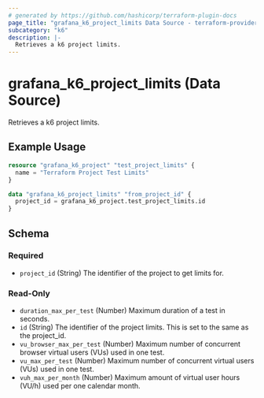 ```yaml
---
# generated by https://github.com/hashicorp/terraform-plugin-docs
page_title: "grafana_k6_project_limits Data Source - terraform-provider-grafana"
subcategory: "k6"
description: |-
  Retrieves a k6 project limits.
---
```


# grafana_k6_project_limits (Data Source)

Retrieves a k6 project limits.

## Example Usage

```terraform
resource "grafana_k6_project" "test_project_limits" {
  name = "Terraform Project Test Limits"
}

data "grafana_k6_project_limits" "from_project_id" {
  project_id = grafana_k6_project.test_project_limits.id
}
```

<!-- schema generated by tfplugindocs -->
## Schema

### Required

- `project_id` (String) The identifier of the project to get limits for.

### Read-Only

- `duration_max_per_test` (Number) Maximum duration of a test in seconds.
- `id` (String) The identifier of the project limits. This is set to the same as the project_id.
- `vu_browser_max_per_test` (Number) Maximum number of concurrent browser virtual users (VUs) used in one test.
- `vu_max_per_test` (Number) Maximum number of concurrent virtual users (VUs) used in one test.
- `vuh_max_per_month` (Number) Maximum amount of virtual user hours (VU/h) used per one calendar month.
